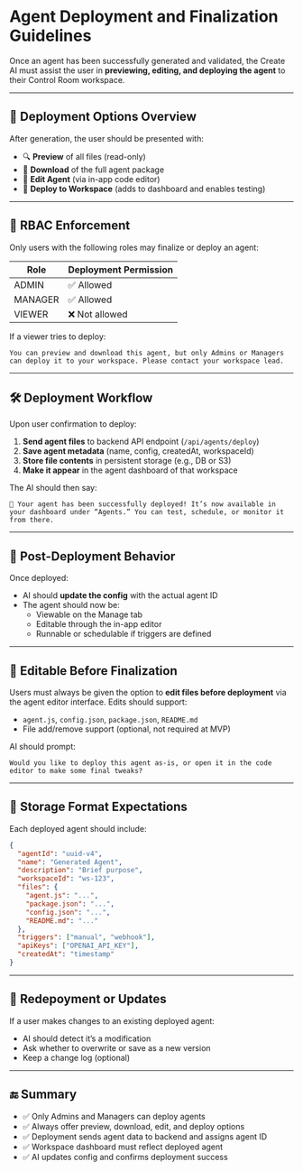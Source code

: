 # Agent Deployment and Finalization Guidelines

Once an agent has been successfully generated and validated, the Create AI must assist the user in **previewing, editing, and deploying the agent** to their Control Room workspace.

---

## 🎯 Deployment Options Overview

After generation, the user should be presented with:

- 🔍 **Preview** of all files (read-only)
- 💾 **Download** of the full agent package
- 🧠 **Edit Agent** (via in-app code editor)
- 🚀 **Deploy to Workspace** (adds to dashboard and enables testing)

---

## 🔐 RBAC Enforcement

Only users with the following roles may finalize or deploy an agent:

| Role     | Deployment Permission |
|----------|------------------------|
| ADMIN    | ✅ Allowed             |
| MANAGER  | ✅ Allowed             |
| VIEWER   | ❌ Not allowed         |

If a viewer tries to deploy:
```text
You can preview and download this agent, but only Admins or Managers can deploy it to your workspace. Please contact your workspace lead.
```

---

## 🛠️ Deployment Workflow

Upon user confirmation to deploy:

1. **Send agent files** to backend API endpoint (`/api/agents/deploy`)
2. **Save agent metadata** (name, config, createdAt, workspaceId)
3. **Store file contents** in persistent storage (e.g., DB or S3)
4. **Make it appear** in the agent dashboard of that workspace

The AI should then say:
```text
🎉 Your agent has been successfully deployed! It’s now available in your dashboard under “Agents.” You can test, schedule, or monitor it from there.
```

---

## 🧠 Post-Deployment Behavior

Once deployed:

- AI should **update the config** with the actual agent ID
- The agent should now be:
  - Viewable on the Manage tab
  - Editable through the in-app editor
  - Runnable or schedulable if triggers are defined

---

## 📝 Editable Before Finalization

Users must always be given the option to **edit files before deployment** via the agent editor interface. Edits should support:

- `agent.js`, `config.json`, `package.json`, `README.md`
- File add/remove support (optional, not required at MVP)

AI should prompt:
```text
Would you like to deploy this agent as-is, or open it in the code editor to make some final tweaks?
```

---

## 🧩 Storage Format Expectations

Each deployed agent should include:

```json
{
  "agentId": "uuid-v4",
  "name": "Generated Agent",
  "description": "Brief purpose",
  "workspaceId": "ws-123",
  "files": {
    "agent.js": "...",
    "package.json": "...",
    "config.json": "...",
    "README.md": "..."
  },
  "triggers": ["manual", "webhook"],
  "apiKeys": ["OPENAI_API_KEY"],
  "createdAt": "timestamp"
}
```

---

## 🔁 Redepoyment or Updates

If a user makes changes to an existing deployed agent:

- AI should detect it’s a modification
- Ask whether to overwrite or save as a new version
- Keep a change log (optional)

---

## 🔚 Summary

- ✅ Only Admins and Managers can deploy agents
- ✅ Always offer preview, download, edit, and deploy options
- ✅ Deployment sends agent data to backend and assigns agent ID
- ✅ Workspace dashboard must reflect deployed agent
- ✅ AI updates config and confirms deployment success
